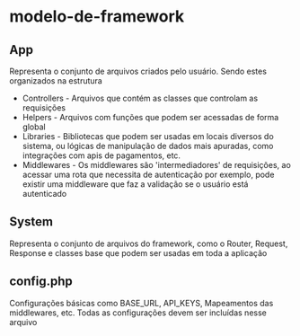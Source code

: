 # modelo-de-framework

## App
Representa o conjunto de arquivos criados pelo usuário.
Sendo estes organizados na estrutura
* Controllers - Arquivos que contém as classes que controlam as requisições
* Helpers - Arquivos com funções que podem ser acessadas de forma global
* Libraries - Bibliotecas que podem ser usadas em locais diversos do sistema, ou lógicas de manipulação de dados mais apuradas, como integrações com apis de pagamentos, etc.
* Middlewares - Os middlewares são 'intermediadores' de requisições, ao acessar uma rota que necessita de autenticação por exemplo, pode existir uma middleware que faz a validação se o usuário está autenticado

## System
Representa o conjunto de arquivos do framework, como o Router, Request, Response e classes base que podem ser usadas em toda a aplicação

## config.php
Configurações básicas como BASE_URL, API_KEYS, Mapeamentos das middlewares, etc.
Todas as configurações devem ser incluídas nesse arquivo